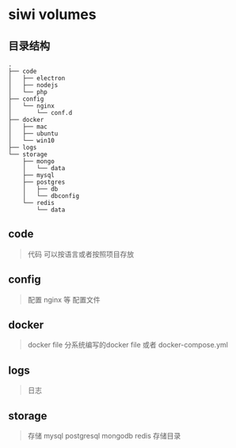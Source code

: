 # siwi volumes

## 目录结构

```shell
.
├── code
│   ├── electron
│   ├── nodejs
│   └── php
├── config
│   └── nginx
│       └── conf.d
├── docker
│   ├── mac
│   ├── ubuntu
│   └── win10
├── logs
└── storage
    ├── mongo
    │   └── data
    ├── mysql
    ├── postgres
    │   ├── db
    │   └── dbconfig
    └── redis
        └── data

```

## code

> 代码 可以按语言或者按照项目存放

## config

> 配置 nginx 等 配置文件

## docker

> docker file 分系统编写的docker file 或者 docker-compose.yml

## logs

> 日志

## storage

> 存储 mysql postgresql mongodb redis 存储目录